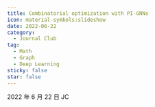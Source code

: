 ```yaml
---
title: Combinatorial optimization with PI-GNNs
icon: material-symbols:slideshow
date: 2022-06-22
category:
  - Journal Club
tag:
  - Math
  - Graph
  - Deep Learning
sticky: false
star: false
---
```


2022 年 6 月 22 日 JC

<!-- more -->

<PDF url="/assets/pdfs/PIGNN.pdf" />
